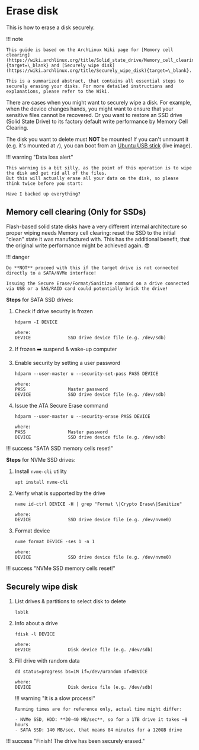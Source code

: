 # Erase disk

This is how to erase a disk securely.

!!! note

    This guide is based on the ArchLinux Wiki page for [Memory cell clearing](https://wiki.archlinux.org/title/Solid_state_drive/Memory_cell_clearing){target=\_blank} and [Securely wipe disk](https://wiki.archlinux.org/title/Securely_wipe_disk){target=\_blank}.

    This is a summarized abstract, that contains all essential steps to securely erasing your disks. For more detailed instructions and explanations, please refer to the Wiki.

There are cases when you might want to securely wipe a disk.
For example, when the device changes hands, you might want to ensure that your sensitive files cannot be recovered.
Or you want to restore an SSD drive (Solid State Drive) to its factory default write performance by Memory Cell Clearing.

The disk you want to delete must **NOT** be mounted! If you can't unmount it (e.g. it's mounted at `/`), you can boot from an [Ubuntu USB stick](create-boot-usb.md) (live image).

!!! warning "Data loss alert"

    This warning is a bit silly, as the point of this operation is to wipe the disk and get rid all of the files.
    But this will actually erase all your data on the disk, so please think twice before you start:

    Have I backed up everything?

## Memory cell clearing (Only for SSDs)

Flash-based solid state disks have a very different internal architecture so proper wiping needs Memory cell clearing: reset the SSD to the initial "clean" state it was manufactured with.
This has the additional benefit, that the original write performance might be achieved again. :sunglasses:

!!! danger

    Do **NOT** proceed with this if the target drive is not connected directly to a SATA/NVMe interface!

    Issuing the Secure Erase/Format/Sanitize command on a drive connected via USB or a SAS/RAID card could potentially brick the drive!

**Steps** for SATA SSD drives:

1. Check if drive security is frozen

    ```
    hdparm -I DEVICE

    where:
    DEVICE              SSD drive device file (e.g. /dev/sdb)
    ```

1. If frozen :arrow_right: suspend & wake-up computer
1. Enable security by setting a user password

    ```
    hdparm --user-master u --security-set-pass PASS DEVICE

    where:
    PASS                Master password
    DEVICE              SSD drive device file (e.g. /dev/sdb)
    ```

1. Issue the ATA Secure Erase command

    ```
    hdparm --user-master u --security-erase PASS DEVICE

    where:
    PASS                Master password
    DEVICE              SSD drive device file (e.g. /dev/sdb)
    ```

!!! success "SATA SSD memory cells reset!"

**Steps** for NVMe SSD drives:

1. Install `nvme-cli` utility
    ```
    apt install nvme-cli
    ```
1. Verify what is supported by the drive

    ```
    nvme id-ctrl DEVICE -H | grep "Format \|Crypto Erase\|Sanitize"

    where:
    DEVICE              SSD drive device file (e.g. /dev/nvme0)
    ```

1. Format device

    ```
    nvme format DEVICE -ses 1 -n 1

    where:
    DEVICE              SSD drive device file (e.g. /dev/nvme0)
    ```

!!! success "NVMe SSD memory cells reset!"

## Securely wipe disk

1.  List drives & partitions to select disk to delete
    ```
    lsblk
    ```
1.  Info about a drive

    ```
    fdisk -l DEVICE

    where:
    DEVICE              Disk device file (e.g. /dev/sdb)
    ```

1.  Fill drive with random data

    ```
    dd status=progress bs=1M if=/dev/urandom of=DEVICE

    where:
    DEVICE              Disk device file (e.g. /dev/sdb)
    ```

    !!! warning "It is a slow process!"

        Running times are for reference only, actual time might differ:

        - NVMe SSD, HDD: **30-40 MB/sec**, so for a 1TB drive it takes ~8 hours
        - SATA SSD: 140 MB/sec, that means 84 minutes for a 120GB drive

!!! success "Finish! The drive has been securely erased."
